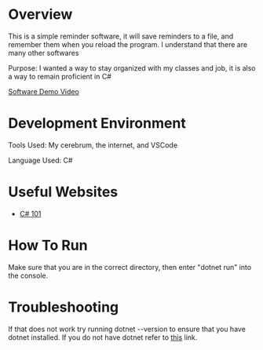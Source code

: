 # Overview


This is a simple reminder software, it will save reminders to a file, and remember them when you reload the program. I understand that there are many other softwares

Purpose: I wanted a way to stay organized with my classes and job, it is also a way to remain proficient in C#

[Software Demo Video](https://youtu.be/HMHRF_4cZ4g)

# Development Environment

Tools Used: My cerebrum, the internet, and VSCode

Language Used: C#

# Useful Websites

* [C# 101](https://learn.microsoft.com/en-us/shows/csharp-for-beginners/)

# How To Run

Make sure that you are in the correct directory, then enter "dotnet run" into the console.

# Troubleshooting

If that does not work try running dotnet --version to ensure that you have dotnet installed. If you do not have dotnet refer to [this](https://learn.microsoft.com/en-us/dotnet/core/install/) link.
